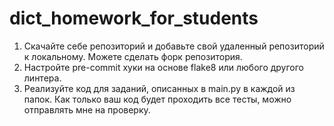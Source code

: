 # dict_homework_for_students

1) Скачайте себе репозиторий и добавьте свой удаленный репозиторий к локальному. Можете сделать форк репозитория.
2) Настройте pre-commit хуки на основе flake8 или любого другого линтера.
3) Реализуйте код для заданий, описанных в main.py в каждой из папок. Как только ваш код будет проходить все тесты, можно отправлять мне на проверку.
